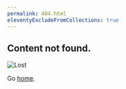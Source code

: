 ```yaml
---
permalink: 404.html
eleventyExcludeFromCollections: true
---
```

## Content not found.

![Lost](/img/lost.gif "Pancho")

Go <a href="index.njk">home</a>.
